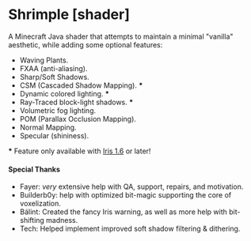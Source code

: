# Shrimple [shader]

A Minecraft Java shader that attempts to maintain a minimal "vanilla" aesthetic, while adding some optional features:
 - Waving Plants.
 - FXAA (anti-aliasing).
 - Sharp/Soft Shadows.
 - CSM (Cascaded Shadow Mapping). **\***
 - Dynamic colored lighting. **\***
 - Ray-Traced block-light shadows. **\***
 - Volumetric fog lighting.
 - POM (Parallax Occlusion Mapping).
 - Normal Mapping.
 - Specular (shininess).

**\*** Feature only available with [Iris 1.6](https://discord.com/channels/774352792659820594/1093675994025566268) or later!

#### Special Thanks
- Fayer: _very_ extensive help with QA, support, repairs, and motivation.
- Builderb0y: help with optimized bit-magic supporting the core of voxelization.
- Bálint: Created the fancy Iris warning, as well as more help with bit-shifting madness.
- Tech: Helped implement improved soft shadow filtering & dithering.
